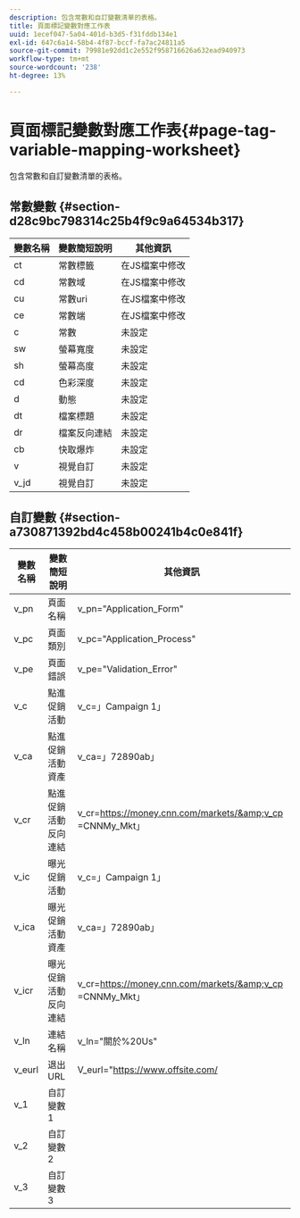 ```yaml
---
description: 包含常數和自訂變數清單的表格。
title: 頁面標記變數對應工作表
uuid: 1ecef047-5a04-401d-b3d5-f31fddb134e1
exl-id: 647c6a14-58b4-4f87-bccf-fa7ac24811a5
source-git-commit: 79981e92dd1c2e552f958716626a632ead940973
workflow-type: tm+mt
source-wordcount: '238'
ht-degree: 13%

---
```


# 頁面標記變數對應工作表{#page-tag-variable-mapping-worksheet}

包含常數和自訂變數清單的表格。

## 常數變數 {#section-d28c9bc798314c25b4f9c9a64534b317}

| 變數名稱 | 變數簡短說明 | 其他資訊 |
|---|---|---|
| ct | 常數標籤 | 在JS檔案中修改 |
| cd | 常數域 | 在JS檔案中修改 |
| cu | 常數uri | 在JS檔案中修改 |
| ce | 常數端 | 在JS檔案中修改 |
| c | 常數 | 未設定 |
| sw | 螢幕寬度 | 未設定 |
| sh | 螢幕高度 | 未設定 |
| cd | 色彩深度 | 未設定 |
| d | 動態 | 未設定 |
| dt | 檔案標題 | 未設定 |
| dr | 檔案反向連結 | 未設定 |
| cb | 快取爆炸 | 未設定 |
| v | 視覺自訂 | 未設定 |
| v_jd | 視覺自訂 | 未設定 |

## 自訂變數 {#section-a730871392bd4c458b00241b4c0e841f}

| 變數名稱 | 變數簡短說明 | 其他資訊 |
|---|---|---|
| v_pn | 頁面名稱 | v_pn=&quot;Application_Form&quot; |
| v_pc | 頁面類別 | v_pc=&quot;Application_Process&quot; |
| v_pe | 頁面錯誤 | v_pe=&quot;Validation_Error&quot; |
| v_c | 點進促銷活動 | v_c=」Campaign 1」 |
| v_ca | 點進促銷活動資產 | v_ca=」72890ab」 |
| v_cr | 點進促銷活動反向連結 | v_cr=https://money.cnn.com/markets/&amp;v_cp =CNNMy_Mkt」 |
| v_ic | 曝光促銷活動 | v_c=」Campaign 1」 |
| v_ica | 曝光促銷活動資產 | v_ca=」72890ab」 |
| v_icr | 曝光促銷活動反向連結 | v_cr=https://money.cnn.com/markets/&amp;v_cp =CNNMy_Mkt」 |
| v_ln | 連結名稱 | v_ln=&quot;關於%20Us&quot; |
| v_eurl | 退出URL | V_eurl=&quot;https://www.offsite.com/ |
| v_1 | 自訂變數1 |  |
| v_2 | 自訂變數2 |  |
| v_3 | 自訂變數3 |  |
